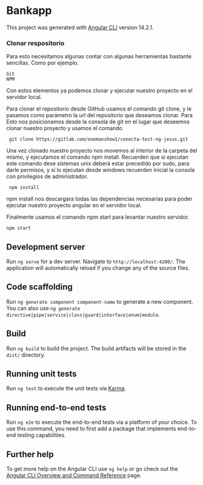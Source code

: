 # Bankapp

This project was generated with [Angular CLI](https://github.com/angular/angular-cli) version 14.2.1.

### Clonar respositorio

Para esto necesitamos algunas contar con algunas herramientas bastante sencillas. Como por ejemplo.

    Git
    NPM

Con estos elementos ya podemos clonar y ejecutar nuestro proyecto en el servidor local.

Para clonar el repositorio desde GitHub usamos el comando git clone, y le pasamos como parámetro la url del repositorio que deseamos clonar. Para Esto nos posicionamos desde la consola de git en el lugar que deseemos clonar nuestro proyecto y usamos el comando

```
 git clone https://gitlab.com/onemanshow1/conecta-test-ng-jesus.git

```
Una vez clonado nuestro proyecto nos movemos al interior de la carpeta del mismo, y ejecutamos el comando npm install. Recuerden que si ejecutan este comando dese sistemas unix deberá estar precedido por sudo, para darle permisos, y si lo ejecutan desde windows recuerden inicial la consola con privilegios de administrador.

```
 npm install

```
npm install nos descargara todas las dependencias necesarias para poder ejecutar nuestro proyecto angular en el servidor local.

Finalmente usamos el comando npm start para levantar nuestro servidor.

```
npm start

```

## Development server

Run `ng serve` for a dev server. Navigate to `http://localhost:4200/`. The application will automatically reload if you change any of the source files.

## Code scaffolding

Run `ng generate component component-name` to generate a new component. You can also use `ng generate directive|pipe|service|class|guard|interface|enum|module`.

## Build

Run `ng build` to build the project. The build artifacts will be stored in the `dist/` directory.

## Running unit tests

Run `ng test` to execute the unit tests via [Karma](https://karma-runner.github.io).

## Running end-to-end tests

Run `ng e2e` to execute the end-to-end tests via a platform of your choice. To use this command, you need to first add a package that implements end-to-end testing capabilities.

## Further help

To get more help on the Angular CLI use `ng help` or go check out the [Angular CLI Overview and Command Reference](https://angular.io/cli) page.
